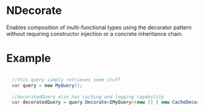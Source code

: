 NDecorate
=====

Enables composition of multi-functional types using the decorator pattern without requiring constructor injection or a concrete inheritance chain.

Example
=====

```C#

  //this query simply retrieves some stuff
  var query = new MyQuery();
  
  //decoratedQuery also has caching and logging capability
  var decoratedQuery = query.Decorate<IMyQuery>(new [] { new CacheDecorator(), new LogDecorator() });

```